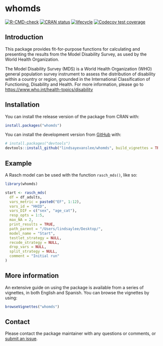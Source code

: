
<!-- README.md is generated from README.Rmd. Please edit that file -->

# whomds

<!-- badges: start -->

[![R-CMD-check](https://github.com/lindsayevanslee/whomds/workflows/R-CMD-check/badge.svg)](https://github.com/lindsayevanslee/whomds/actions)
[![CRAN
status](https://www.r-pkg.org/badges/version/whomds)](https://CRAN.R-project.org/package=whomds)
[![lifecycle](https://lifecycle.r-lib.org/articles/figures/lifecycle-stable.svg)](https://lifecycle.r-lib.org/articles/stages.html#stable)
[![Codecov test
coverage](https://codecov.io/gh/lindsayevanslee/whomds/branch/master/graph/badge.svg)](https://app.codecov.io/gh/lindsayevanslee/whomds?branch=master)
<!-- badges: end -->

## Introduction

This package provides fit-for-purpose functions for calculating and
presenting the results from the Model Disability Survey, as used by the
World Health Organization.

The Model Disability Survey (MDS) is a World Health Organization (WHO)
general population survey instrument to assess the distribution of
disability within a country or region, grounded in the International
Classification of Functioning, Disability and Health. For more
information, please go to <https://www.who.int/health-topics/disability>

## Installation

You can install the release version of the package from CRAN with:

``` r
install.packages("whomds")
```

You can install the development version from
[GitHub](https://github.com/) with:

``` r
# install.packages("devtools")
devtools::install_github("lindsayevanslee/whomds", build_vignettes = TRUE)
```

## Example

A Rasch model can be used with the function `rasch_mds()`, like so:

``` r
library(whomds)

start <- rasch_mds(
  df = df_adults, 
  vars_metric = paste0("EF", 1:12),
  vars_id = "HHID", 
  vars_DIF = c("sex", "age_cat"),
  resp_opts = 1:5, 
  max_NA = 2,
  print_results = TRUE,
  path_parent = "/Users/lindsaylee/Desktop/",
  model_name = "Start",
  testlet_strategy = NULL,
  recode_strategy = NULL,
  drop_vars = NULL,
  split_strategy = NULL,
  comment = "Initial run"
)
```

## More information

An extensive guide on using the package is available from a series of
vignettes, in both English and Spanish. You can browse the vignettes by
using:

``` r
browseVignettes("whomds")
```

## Contact

Please contact the package maintainer with any questions or comments, or
[submit an issue](https://github.com/lindsayevanslee/whomds/issues).
